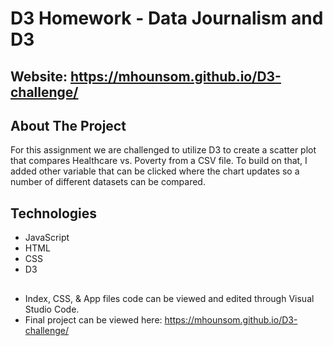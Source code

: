 # D3 Homework - Data Journalism and D3

## Website: https://mhounsom.github.io/D3-challenge/

## About The Project
For this assignment we are challenged to utilize D3 to create a scatter plot that compares Healthcare vs. Poverty from a CSV file. To build on that, I added other variable that can be clicked where the chart updates so a number of different datasets can be compared. 

## Technologies
* JavaScript
* HTML
* CSS
* D3

##

* Index, CSS, & App files code can be viewed and edited through Visual Studio Code.
* Final project can be viewed here: https://mhounsom.github.io/D3-challenge/

